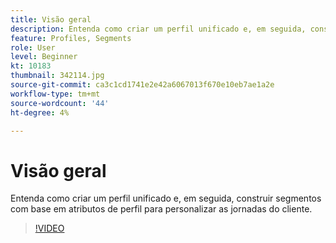 ```yaml
---
title: Visão geral
description: Entenda como criar um perfil unificado e, em seguida, construir segmentos com base em atributos de perfil para personalizar as jornadas do cliente.
feature: Profiles, Segments
role: User
level: Beginner
kt: 10183
thumbnail: 342114.jpg
source-git-commit: ca3c1cd1741e2e42a6067013f670e10eb7ae1a2e
workflow-type: tm+mt
source-wordcount: '44'
ht-degree: 4%

---
```



# Visão geral

Entenda como criar um perfil unificado e, em seguida, construir segmentos com base em atributos de perfil para personalizar as jornadas do cliente.

>[!VIDEO](https://video.tv.adobe.com/v/342114?quality=12&learn=on)
